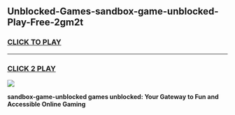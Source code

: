 
## Unblocked-Games-sandbox-game-unblocked-Play-Free-2gm2t
<h3>
<a href="https://premium76.site?title=sandbox-game-unblocked&ref=23A">CLICK TO PLAY</a></h3>
<hr>

<h3>
<a href="https://premium76.site?title=sandbox-game-unblocked&ref=23A">CLICK 2 PLAY</a>
  
</h3>

<a href="https://premium76.site?title=sandbox-game-unblocked&ref=23A"><img src="https://clearcache.store/games.png"></a>


**sandbox-game-unblocked games unblocked: Your Gateway to Fun and Accessible Online Gaming**
